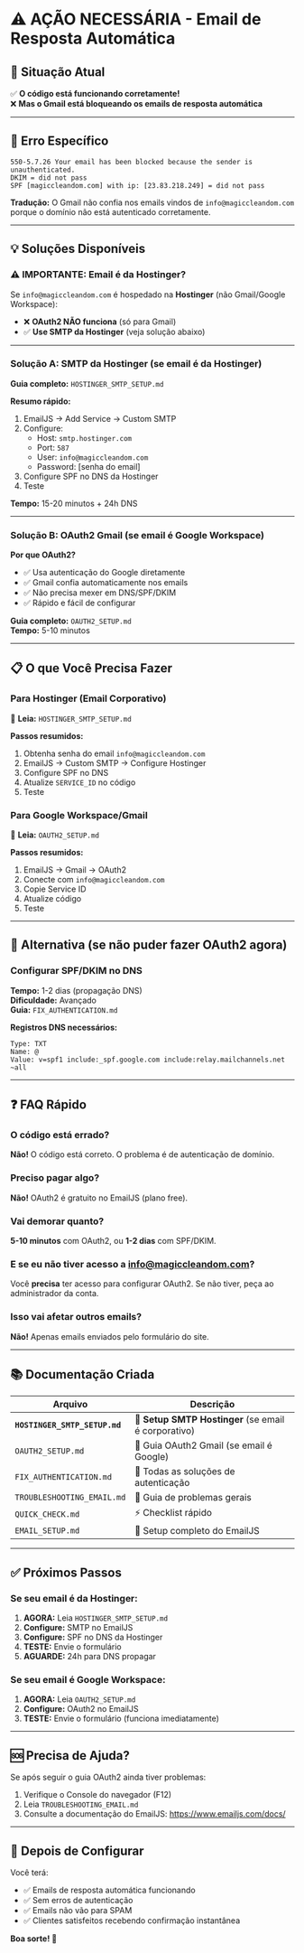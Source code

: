 # ⚠️ AÇÃO NECESSÁRIA - Email de Resposta Automática

## 🚨 Situação Atual

✅ **O código está funcionando corretamente!**  
❌ **Mas o Gmail está bloqueando os emails de resposta automática**

---

## 🎯 Erro Específico

```
550-5.7.26 Your email has been blocked because the sender is unauthenticated.
DKIM = did not pass
SPF [magiccleandom.com] with ip: [23.83.218.249] = did not pass
```

**Tradução:** O Gmail não confia nos emails vindos de `info@magiccleandom.com` porque o domínio não está autenticado corretamente.

---

## 💡 Soluções Disponíveis

### ⚠️ IMPORTANTE: Email é da Hostinger?

Se `info@magiccleandom.com` é hospedado na **Hostinger** (não Gmail/Google Workspace):
- ❌ **OAuth2 NÃO funciona** (só para Gmail)
- ✅ **Use SMTP da Hostinger** (veja solução abaixo)

---

### Solução A: SMTP da Hostinger (se email é da Hostinger)

**Guia completo:** `HOSTINGER_SMTP_SETUP.md`

**Resumo rápido:**
1. EmailJS → Add Service → Custom SMTP
2. Configure:
   - Host: `smtp.hostinger.com`
   - Port: `587`
   - User: `info@magiccleandom.com`
   - Password: [senha do email]
3. Configure SPF no DNS da Hostinger
4. Teste

**Tempo:** 15-20 minutos + 24h DNS

---

### Solução B: OAuth2 Gmail (se email é Google Workspace)

**Por que OAuth2?**
- ✅ Usa autenticação do Google diretamente
- ✅ Gmail confia automaticamente nos emails
- ✅ Não precisa mexer em DNS/SPF/DKIM
- ✅ Rápido e fácil de configurar

**Guia completo:** `OAUTH2_SETUP.md`  
**Tempo:** 5-10 minutos

---

## 📋 O que Você Precisa Fazer

### Para Hostinger (Email Corporativo)

📖 **Leia:** `HOSTINGER_SMTP_SETUP.md`

**Passos resumidos:**
1. Obtenha senha do email `info@magiccleandom.com`
2. EmailJS → Custom SMTP → Configure Hostinger
3. Configure SPF no DNS
4. Atualize `SERVICE_ID` no código
5. Teste

### Para Google Workspace/Gmail

📖 **Leia:** `OAUTH2_SETUP.md`

**Passos resumidos:**
1. EmailJS → Gmail → OAuth2
2. Conecte com `info@magiccleandom.com`
3. Copie Service ID
4. Atualize código
5. Teste

---

## 🎯 Alternativa (se não puder fazer OAuth2 agora)

### Configurar SPF/DKIM no DNS

**Tempo:** 1-2 dias (propagação DNS)  
**Dificuldade:** Avançado  
**Guia:** `FIX_AUTHENTICATION.md`

**Registros DNS necessários:**
```
Type: TXT
Name: @
Value: v=spf1 include:_spf.google.com include:relay.mailchannels.net ~all
```

---

## ❓ FAQ Rápido

### O código está errado?
**Não!** O código está correto. O problema é de autenticação de domínio.

### Preciso pagar algo?
**Não!** OAuth2 é gratuito no EmailJS (plano free).

### Vai demorar quanto?
**5-10 minutos** com OAuth2, ou **1-2 dias** com SPF/DKIM.

### E se eu não tiver acesso a info@magiccleandom.com?
Você **precisa** ter acesso para configurar OAuth2. Se não tiver, peça ao administrador da conta.

### Isso vai afetar outros emails?
**Não!** Apenas emails enviados pelo formulário do site.

---

## 📚 Documentação Criada

| Arquivo | Descrição |
|---------|-----------|
| **`HOSTINGER_SMTP_SETUP.md`** | 📧 **Setup SMTP Hostinger** (se email é corporativo) |
| `OAUTH2_SETUP.md` | 📖 Guia OAuth2 Gmail (se email é Google) |
| `FIX_AUTHENTICATION.md` | 🔐 Todas as soluções de autenticação |
| `TROUBLESHOOTING_EMAIL.md` | 🔧 Guia de problemas gerais |
| `QUICK_CHECK.md` | ⚡ Checklist rápido |
| `EMAIL_SETUP.md` | 📝 Setup completo do EmailJS |

---

## ✅ Próximos Passos

### Se seu email é da Hostinger:
1. **AGORA:** Leia `HOSTINGER_SMTP_SETUP.md`
2. **Configure:** SMTP no EmailJS
3. **Configure:** SPF no DNS da Hostinger
4. **TESTE:** Envie o formulário
5. **AGUARDE:** 24h para DNS propagar

### Se seu email é Google Workspace:
1. **AGORA:** Leia `OAUTH2_SETUP.md`
2. **Configure:** OAuth2 no EmailJS
3. **TESTE:** Envie o formulário (funciona imediatamente)

---

## 🆘 Precisa de Ajuda?

Se após seguir o guia OAuth2 ainda tiver problemas:
1. Verifique o Console do navegador (F12)
2. Leia `TROUBLESHOOTING_EMAIL.md`
3. Consulte a documentação do EmailJS: https://www.emailjs.com/docs/

---

## 🎉 Depois de Configurar

Você terá:
- ✅ Emails de resposta automática funcionando
- ✅ Sem erros de autenticação
- ✅ Emails não vão para SPAM
- ✅ Clientes satisfeitos recebendo confirmação instantânea

**Boa sorte! 🚀**
